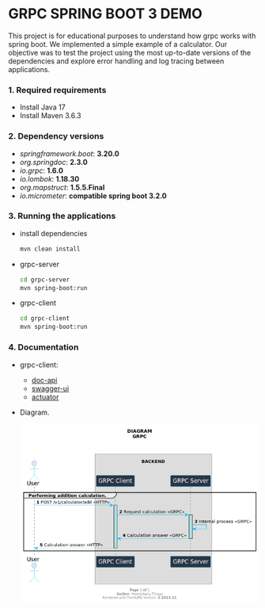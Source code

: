 # GRPC SPRING BOOT 3 DEMO


This project is for educational purposes to understand how grpc works with spring boot. We implemented a simple example of a calculator.
Our objective was to test the project using the most up-to-date versions of the dependencies and explore error handling and log tracing between applications.


### 1. Required requirements

- Install Java 17
- Install Maven 3.6.3

### 2. Dependency versions

- *springframework.boot*: **3.20.0**
- *org.springdoc*: **2.3.0**
- *io.grpc*: **1.6.0**
- *io.lombok*: **1.18.30**
- *org.mapstruct*: **1.5.5.Final**
- *io.micrometer*: **compatible spring boot 3.2.0**

### 3. Running the applications

* install dependencies

    ```bash
    mvn clean install
    ```

* grpc-server

    ```bash
    cd grpc-server
    mvn spring-boot:run
    ```

* grpc-client

    ```bash
    cd grpc-client
    mvn spring-boot:run
    ```

### 4. Documentation

* grpc-client:
  * [doc-api](http://localhost:8081/swagger-doc/api)
  * [swagger-ui](http://localhost:8081/swagger-doc/index.html)
  * [actuator](http://localhost:8081/actuator)


* Diagram.

  <img src="./docs/diagram-grpc.png" alt="diagram-grpc.png">